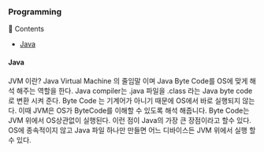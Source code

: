 ### Programming

📖 Contents

- [Java](#Java)




#### Java

JVM 이란?
Java Virtual Machine 의 줄임말 이며 Java Byte Code를 OS에 맞게 해석 해주는 역할을 한다. Java compiler는 .java 파일을 .class 라는 Java byte code로 변환 시켜 준다. Byte Code 는 기계어가 아니기 때문에 OS에서 바로 실행되지 않는다. 이때 JVM은 OS가 ByteCode를 이해할 수 있도록 해석 해줍니다. Byte Code는 JVM 위에서 OS상관없이 실행된다. 이런 점이 Java의 가장 큰 장점이라고 할수 있다. OS에 종속적이지 않고 Java 파일 하나만 만들면 어느 디바이스든 JVM 위에서 실행 할 수 있다.
